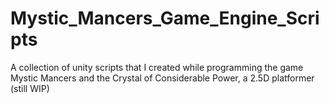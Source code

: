 # Mystic_Mancers_Game_Engine_Scripts
A collection of unity scripts that I created while programming the game Mystic Mancers and the Crystal of Considerable Power, a 2.5D platformer (still WIP)
